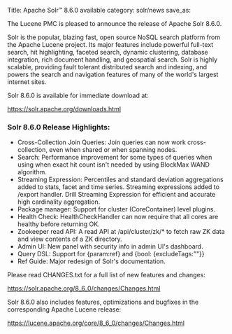 Title: Apache Solr™ 8.6.0 available
category: solr/news
save_as:

The Lucene PMC is pleased to announce the release of Apache Solr 8.6.0.

Solr is the popular, blazing fast, open source NoSQL search platform from the Apache Lucene project. Its major features include powerful full-text search, hit highlighting, faceted search, dynamic clustering, database integration, rich document handling, and geospatial search. Solr is highly scalable, providing fault tolerant distributed search and indexing, and powers the search and navigation features of many of the world's largest internet sites.

Solr 8.6.0 is available for immediate download at:

  <https://solr.apache.org/downloads.html>

### Solr 8.6.0 Release Highlights:

 * Cross-Collection Join Queries: Join queries can now work cross-collection, even when shared or when spanning nodes.
 * Search: Performance improvement for some types of queries when using when exact hit count isn't needed by using BlockMax WAND algorithm.
 * Streaming Expression: Percentiles and standard deviation aggregations added to stats, facet and time series.  Streaming expressions added to /export handler.  Drill Streaming Expression for efficient and accurate high cardinality aggregation.
 * Package manager: Support for cluster (CoreContainer) level plugins.
 * Health Check: HealthCheckHandler can now require that all cores are healthy before returning OK.
 * Zookeeper read API: A read API at /api/cluster/zk/* to fetch raw ZK data and view contents of a ZK directory.
 * Admin UI: New panel with security info in admin UI's dashboard.
 * Query DSL: Support for {param:ref} and {bool: {excludeTags:""}}
 * Ref Guide: Major redesign of Solr's documentation.

Please read CHANGES.txt for a full list of new features and changes:

  <https://solr.apache.org/8_6_0/changes/Changes.html>

Solr 8.6.0 also includes features, optimizations  and bugfixes in the corresponding Apache Lucene release:

  <https://lucene.apache.org/core/8_6_0/changes/Changes.html>
